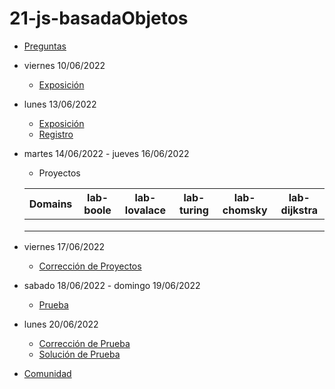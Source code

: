 # 21-js-basadaObjetos

- [Preguntas](https://escuela.it/cursos/curso-recurrencia-desarrollo-software/clase/patron)
- viernes 10/06/2022
  - [Exposición](https://escuela.it/cursos/curso-recurrencia-desarrollo-software/clase/patron)
- lunes 13/06/2022
  - [Exposición](https://escuela.it/cursos/curso-recurrencia-desarrollo-software/clase/patron)
  - [Registro](https://forms.gle/pA2QvsW32P4KtTD77)
- martes 14/06/2022 - jueves 16/06/2022
  - Proyectos
  
  |Domains|lab-boole|lab-lovalace|lab-turing|lab-chomsky|lab-dijkstra|
  |-------|---------|------------|----------|-----------|--------------|
  |       |         |            |          |           |              |
  |       |         |            |          |           |              |
  |       |         |            |          |           |              |
- viernes 17/06/2022
  - [Corrección de Proyectos](https://escuela.it/cursos/curso-recurrencia-desarrollo-software/clase/patron)
- sabado 18/06/2022 - domingo 19/06/2022
  - [Prueba](https://forms.gle/hB9UJoN2PYiexctH8)
- lunes 20/06/2022
  - [Corrección de Prueba](https://escuela.it/cursos/curso-recurrencia-desarrollo-software/clase/patron)
  - [Solución de Prueba](https://docs.google.com/spreadsheets/d/1Uwtqa5VdD5wK2X7eLgkS6_th16aPnsW8pa5Ft2TyLPo/edit#gid=0)
- [Comunidad](https://app.slack.com/client/T02S3KYD464/C02TPQGQQ5C)
